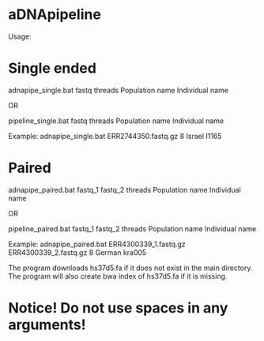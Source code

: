 # aDNApipeline

Usage:

# Single ended
adnapipe_single.bat fastq threads Population name Individual name

OR

pipeline_single.bat fastq threads Population name Individual name

Example: adnapipe_single.bat ERR2744350.fastq.gz 8 Israel I1165
# Paired
adnapipe_paired.bat fastq_1 fastq_2 threads Population name Individual name

OR

pipeline_paired.bat fastq_1 fastq_2 threads Population name Individual name

Example: adnapipe_paired.bat ERR4300339_1.fastq.gz ERR4300339_2.fastq.gz 8 German kra005

The program downloads hs37d5.fa if it does not exist in the main directory. The program will also create bwa index of hs37d5.fa if it is missing.

# Notice! Do not use spaces in any arguments!
